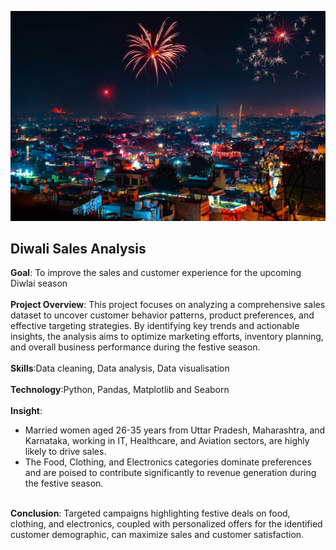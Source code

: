 <img src='https://github.com/Abhishek321Kumar/Data-analysis-files/blob/main/Diwali_sales_analysis/diwali.jpg' alt='Diwali_image'></img>
## Diwali Sales Analysis

<div><b>Goal</b>: To improve the sales and customer experience for the upcoming Diwlai season </div>
<br>
<div><b>Project Overview</b>: This project focuses on analyzing a comprehensive sales dataset to uncover customer behavior patterns, product preferences, and effective targeting strategies. By identifying key trends and actionable insights, the analysis aims to optimize marketing efforts, inventory planning, and overall business performance during the festive season.</div>
<br>
<div><b>Skills</b>:Data cleaning, Data analysis, Data visualisation</div>
<br>
<div><b>Technology</b>:Python, Pandas, Matplotlib and Seaborn</div>
<br>
<div><b>Insight</b>:
<ul>
<li>Married women aged 26-35 years from Uttar Pradesh, Maharashtra, and Karnataka, working in IT, Healthcare, and Aviation sectors, are highly likely to drive sales.</li>
<li>The Food, Clothing, and Electronics categories dominate preferences and are poised to contribute significantly to revenue generation during the festive season. </li>
</ul>  
</div>
<br>
<div><b>Conclusion</b>: Targeted campaigns highlighting festive deals on food, clothing, and electronics, coupled with personalized offers for the identified customer demographic, can maximize sales and customer satisfaction.</div>
